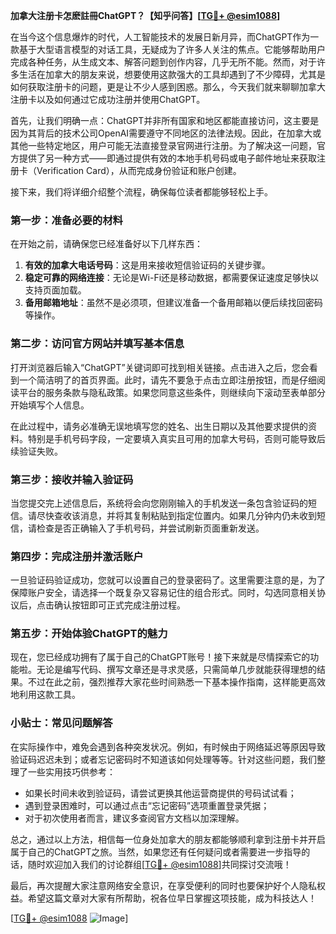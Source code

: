 **加拿大注册卡怎麽註冊ChatGPT？【知乎问答】[[TG💪+ @esim1088](https://t.me/s/esim1088)]**

在当今这个信息爆炸的时代，人工智能技术的发展日新月异，而ChatGPT作为一款基于大型语言模型的对话工具，无疑成为了许多人关注的焦点。它能够帮助用户完成各种任务，从生成文本、解答问题到创作内容，几乎无所不能。然而，对于许多生活在加拿大的朋友来说，想要使用这款强大的工具却遇到了不少障碍，尤其是如何获取注册卡的问题，更是让不少人感到困惑。那么，今天我们就来聊聊加拿大注册卡以及如何通过它成功注册并使用ChatGPT。

首先，让我们明确一点：ChatGPT并非所有国家和地区都能直接访问，这主要是因为其背后的技术公司OpenAI需要遵守不同地区的法律法规。因此，在加拿大或其他一些特定地区，用户可能无法直接登录官网进行注册。为了解决这一问题，官方提供了另一种方式——即通过提供有效的本地手机号码或电子邮件地址来获取注册卡（Verification Card），从而完成身份验证和账户创建。

接下来，我们将详细介绍整个流程，确保每位读者都能够轻松上手。

### 第一步：准备必要的材料

在开始之前，请确保您已经准备好以下几样东西：
1. **有效的加拿大电话号码**：这是用来接收短信验证码的关键步骤。
2. **稳定可靠的网络连接**：无论是Wi-Fi还是移动数据，都需要保证速度足够快以支持页面加载。
3. **备用邮箱地址**：虽然不是必须项，但建议准备一个备用邮箱以便后续找回密码等操作。

### 第二步：访问官方网站并填写基本信息

打开浏览器后输入“ChatGPT”关键词即可找到相关链接。点击进入之后，您会看到一个简洁明了的首页界面。此时，请先不要急于点击立即注册按钮，而是仔细阅读平台的服务条款与隐私政策。如果您同意这些条件，则继续向下滚动至表单部分开始填写个人信息。

在此过程中，请务必准确无误地填写您的姓名、出生日期以及其他要求提供的资料。特别是手机号码字段，一定要填入真实且可用的加拿大号码，否则可能导致后续验证失败。

### 第三步：接收并输入验证码

当您提交完上述信息后，系统将会向您刚刚输入的手机发送一条包含验证码的短信。请尽快查收该消息，并将其复制粘贴到指定位置内。如果几分钟内仍未收到短信，请检查是否正确输入了手机号码，并尝试刷新页面重新发送。

### 第四步：完成注册并激活账户

一旦验证码验证成功，您就可以设置自己的登录密码了。这里需要注意的是，为了保障账户安全，请选择一个既复杂又容易记住的组合形式。同时，勾选同意相关协议后，点击确认按钮即可正式完成注册过程。

### 第五步：开始体验ChatGPT的魅力

现在，您已经成功拥有了属于自己的ChatGPT账号！接下来就是尽情探索它的功能啦。无论是编写代码、撰写文章还是寻求灵感，只需简单几步就能获得理想的结果。不过在此之前，强烈推荐大家花些时间熟悉一下基本操作指南，这样能更高效地利用这款工具。

### 小贴士：常见问题解答

在实际操作中，难免会遇到各种突发状况。例如，有时候由于网络延迟等原因导致验证码迟迟未到；或者忘记密码时不知道该如何处理等等。针对这些问题，我们整理了一些实用技巧供参考：
- 如果长时间未收到验证码，请尝试更换其他运营商提供的号码试试看；
- 遇到登录困难时，可以通过点击“忘记密码”选项重置登录凭据；
- 对于初次使用者而言，建议多查阅官方文档以加深理解。

总之，通过以上方法，相信每一位身处加拿大的朋友都能够顺利拿到注册卡并开启属于自己的ChatGPT之旅。当然，如果您还有任何疑问或者需要进一步指导的话，随时欢迎加入我们的讨论群组[[TG💪+ @esim1088](https://t.me/s/esim1088)]共同探讨交流哦！

最后，再次提醒大家注意网络安全意识，在享受便利的同时也要保护好个人隐私权益。希望这篇文章对大家有所帮助，祝各位早日掌握这项技能，成为科技达人！

[[TG💪+ @esim1088](https://t.me/s/esim1088) ![Image](https://i.postimg.cc/4NQfJmqS/Snipaste-2025-05-13-00-14-12.png)]